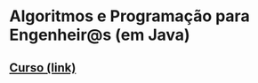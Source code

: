 # Algoritmos e Programação para Engenheir@s (em Java)


## [Curso (link)](../../indie/python/python.html)


<!-- ## Trabalho (APS)

- [Roteiro para a apresentação e entrega do trabalho](alpoo_files/aps/APS_ALPOO_2024.pdf)

## Ementa

- Parte 01 - Programação orientada a eventos: separação de ações e eventos
- Parte 02 - Padrões de Arquitetura: MVC
  - pacotes awt e Swing
- Parte 03 - Padrões de Arquitetura: DAO
  - pacote JDBC
 -->
